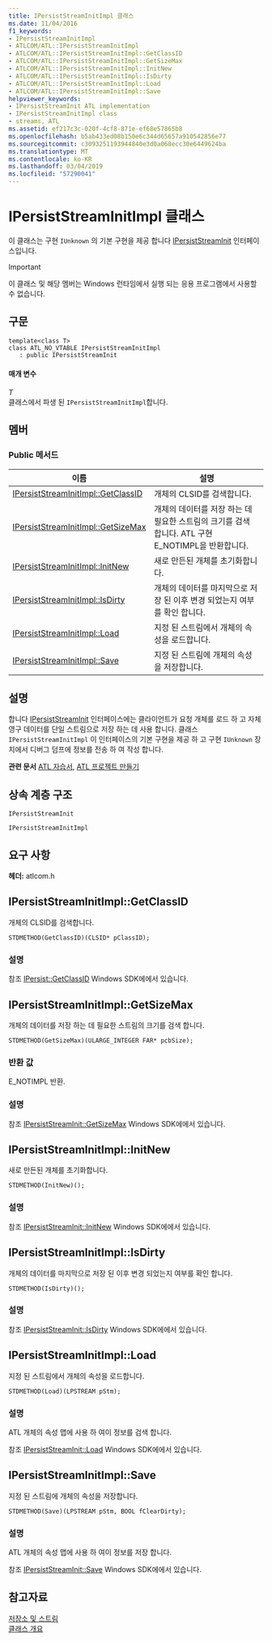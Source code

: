 ```yaml
---
title: IPersistStreamInitImpl 클래스
ms.date: 11/04/2016
f1_keywords:
- IPersistStreamInitImpl
- ATLCOM/ATL::IPersistStreamInitImpl
- ATLCOM/ATL::IPersistStreamInitImpl::GetClassID
- ATLCOM/ATL::IPersistStreamInitImpl::GetSizeMax
- ATLCOM/ATL::IPersistStreamInitImpl::InitNew
- ATLCOM/ATL::IPersistStreamInitImpl::IsDirty
- ATLCOM/ATL::IPersistStreamInitImpl::Load
- ATLCOM/ATL::IPersistStreamInitImpl::Save
helpviewer_keywords:
- IPersistStreamInit ATL implementation
- IPersistStreamInitImpl class
- streams, ATL
ms.assetid: ef217c3c-020f-4cf8-871e-ef68e57865b8
ms.openlocfilehash: b5ab433ed08b150e6c344d65657a910542856e77
ms.sourcegitcommit: c3093251193944840e3d0a068ecc30e6449624ba
ms.translationtype: MT
ms.contentlocale: ko-KR
ms.lasthandoff: 03/04/2019
ms.locfileid: "57290041"
---
```

# <a name="ipersiststreaminitimpl-class"></a>IPersistStreamInitImpl 클래스

이 클래스는 구현 `IUnknown` 의 기본 구현을 제공 합니다 [IPersistStreamInit](/windows/desktop/api/ocidl/nn-ocidl-ipersiststreaminit) 인터페이스입니다.

> [!IMPORTANT]
>  이 클래스 및 해당 멤버는 Windows 런타임에서 실행 되는 응용 프로그램에서 사용할 수 없습니다.

## <a name="syntax"></a>구문

```
template<class T>
class ATL_NO_VTABLE IPersistStreamInitImpl
   : public IPersistStreamInit
```

#### <a name="parameters"></a>매개 변수

*T*<br/>
클래스에서 파생 된 `IPersistStreamInitImpl`합니다.

## <a name="members"></a>멤버

### <a name="public-methods"></a>Public 메서드

|이름|설명|
|----------|-----------------|
|[IPersistStreamInitImpl::GetClassID](#getclassid)|개체의 CLSID를 검색합니다.|
|[IPersistStreamInitImpl::GetSizeMax](#getsizemax)|개체의 데이터를 저장 하는 데 필요한 스트림의 크기를 검색 합니다. ATL 구현 E_NOTIMPL을 반환합니다.|
|[IPersistStreamInitImpl::InitNew](#initnew)|새로 만든된 개체를 초기화합니다.|
|[IPersistStreamInitImpl::IsDirty](#isdirty)|개체의 데이터를 마지막으로 저장 된 이후 변경 되었는지 여부를 확인 합니다.|
|[IPersistStreamInitImpl::Load](#load)|지정 된 스트림에서 개체의 속성을 로드합니다.|
|[IPersistStreamInitImpl::Save](#save)|지정 된 스트림에 개체의 속성을 저장합니다.|

## <a name="remarks"></a>설명

합니다 [IPersistStreamInit](/windows/desktop/api/ocidl/nn-ocidl-ipersiststreaminit) 인터페이스에는 클라이언트가 요청 개체를 로드 하 고 자체 영구 데이터를 단일 스트림으로 저장 하는 데 사용 합니다. 클래스 `IPersistStreamInitImpl` 이 인터페이스의 기본 구현을 제공 하 고 구현 `IUnknown` 장치에서 디버그 덤프에 정보를 전송 하 여 작성 합니다.

**관련 문서** [ATL 자습서](../../atl/active-template-library-atl-tutorial.md), [ATL 프로젝트 만들기](../../atl/reference/creating-an-atl-project.md)

## <a name="inheritance-hierarchy"></a>상속 계층 구조

`IPersistStreamInit`

`IPersistStreamInitImpl`

## <a name="requirements"></a>요구 사항

**헤더:** atlcom.h

##  <a name="getclassid"></a>  IPersistStreamInitImpl::GetClassID

개체의 CLSID를 검색합니다.

```
STDMETHOD(GetClassID)(CLSID* pClassID);
```

### <a name="remarks"></a>설명

참조 [IPersist::GetClassID](/windows/desktop/api/objidl/nf-objidl-ipersist-getclassid) Windows SDK에에서 있습니다.

##  <a name="getsizemax"></a>  IPersistStreamInitImpl::GetSizeMax

개체의 데이터를 저장 하는 데 필요한 스트림의 크기를 검색 합니다.

```
STDMETHOD(GetSizeMax)(ULARGE_INTEGER FAR* pcbSize);
```

### <a name="return-value"></a>반환 값

E_NOTIMPL 반환.

### <a name="remarks"></a>설명

참조 [IPersistStreamInit::GetSizeMax](/windows/desktop/api/ocidl/nf-ocidl-ipersiststreaminit-getsizemax) Windows SDK에에서 있습니다.

##  <a name="initnew"></a>  IPersistStreamInitImpl::InitNew

새로 만든된 개체를 초기화합니다.

```
STDMETHOD(InitNew)();
```

### <a name="remarks"></a>설명

참조 [IPersistStreamInit::InitNew](/windows/desktop/api/ocidl/nf-ocidl-ipersiststreaminit-initnew) Windows SDK에에서 있습니다.

##  <a name="isdirty"></a>  IPersistStreamInitImpl::IsDirty

개체의 데이터를 마지막으로 저장 된 이후 변경 되었는지 여부를 확인 합니다.

```
STDMETHOD(IsDirty)();
```

### <a name="remarks"></a>설명

참조 [IPersistStreamInit::IsDirty](/windows/desktop/api/ocidl/nf-ocidl-ipersiststreaminit-isdirty) Windows SDK에에서 있습니다.

##  <a name="load"></a>  IPersistStreamInitImpl::Load

지정 된 스트림에서 개체의 속성을 로드합니다.

```
STDMETHOD(Load)(LPSTREAM pStm);
```

### <a name="remarks"></a>설명

ATL 개체의 속성 맵에 사용 하 여이 정보를 검색 합니다.

참조 [IPersistStreamInit::Load](/windows/desktop/api/ocidl/nf-ocidl-ipersiststreaminit-load) Windows SDK에에서 있습니다.

##  <a name="save"></a>  IPersistStreamInitImpl::Save

지정 된 스트림에 개체의 속성을 저장합니다.

```
STDMETHOD(Save)(LPSTREAM pStm, BOOL fClearDirty);
```

### <a name="remarks"></a>설명

ATL 개체의 속성 맵에 사용 하 여이 정보를 저장 합니다.

참조 [IPersistStreamInit::Save](/windows/desktop/api/ocidl/nf-ocidl-ipersiststreaminit-save) Windows SDK에에서 있습니다.

## <a name="see-also"></a>참고자료

[저장소 및 스트림](/windows/desktop/Stg/storages-and-streams)<br/>
[클래스 개요](../../atl/atl-class-overview.md)
